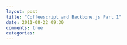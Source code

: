 ```yaml
---
layout: post
title: "Coffeescript and Backbone.js Part 1"
date: 2011-08-22 09:30
comments: true
categories: 
---
```

